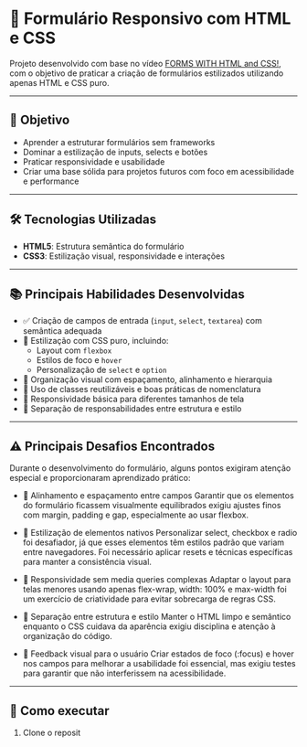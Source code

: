 # 📝 Formulário Responsivo com HTML e CSS

Projeto desenvolvido com base no vídeo [FORMS WITH HTML and CSS!](https://www.youtube.com/watch?v=wwqOJ2o84S4), com o objetivo de praticar a criação de formulários estilizados utilizando apenas HTML e CSS puro.

---

## 🎯 Objetivo

- Aprender a estruturar formulários sem frameworks
- Dominar a estilização de inputs, selects e botões
- Praticar responsividade e usabilidade
- Criar uma base sólida para projetos futuros com foco em acessibilidade e performance

---

## 🛠️ Tecnologias Utilizadas

- **HTML5**: Estrutura semântica do formulário
- **CSS3**: Estilização visual, responsividade e interações

---

## 📚 Principais Habilidades Desenvolvidas

- ✅ Criação de campos de entrada (`input`, `select`, `textarea`) com semântica adequada
- 🎨 Estilização com CSS puro, incluindo:
  - Layout com `flexbox`
  - Estilos de foco e `hover`
  - Personalização de `select` e `option`
- 📐 Organização visual com espaçamento, alinhamento e hierarquia
- 🧠 Uso de classes reutilizáveis e boas práticas de nomenclatura
- 📱 Responsividade básica para diferentes tamanhos de tela
- 🧩 Separação de responsabilidades entre estrutura e estilo

---

## ⚠️ Principais Desafios Encontrados
Durante o desenvolvimento do formulário, alguns pontos exigiram atenção especial e proporcionaram aprendizado prático:

- 🎯 Alinhamento e espaçamento entre campos Garantir que os elementos do formulário ficassem visualmente equilibrados exigiu ajustes finos com margin, padding e gap, especialmente ao usar flexbox.

- 🎨 Estilização de elementos nativos Personalizar select, checkbox e radio foi desafiador, já que esses elementos têm estilos padrão que variam entre navegadores. Foi necessário aplicar resets e técnicas específicas para manter a consistência visual.

- 📱 Responsividade sem media queries complexas Adaptar o layout para telas menores usando apenas flex-wrap, width: 100% e max-width foi um exercício de criatividade para evitar sobrecarga de regras CSS.

- 🧠 Separação entre estrutura e estilo Manter o HTML limpo e semântico enquanto o CSS cuidava da aparência exigiu disciplina e atenção à organização do código.

- 🧩 Feedback visual para o usuário Criar estados de foco (:focus) e hover nos campos para melhorar a usabilidade foi essencial, mas exigiu testes para garantir que não interferissem na acessibilidade.

---

## 🚀 Como executar

1. Clone o reposit
